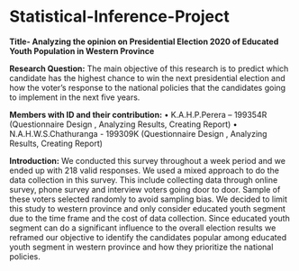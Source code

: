 # Statistical-Inference-Project

**Title- Analyzing the opinion on Presidential Election 2020 of Educated Youth Population in Western Province**

**Research Question:** 
The main objective of this research is to predict which candidate has the highest chance to win the next presidential election and how the voter’s response to the national policies that the candidates going to implement in the next five years. 

**Members with ID and their contribution:**
•	K.A.H.P.Perera – 199354R (Questionnaire Design , Analyzing Results, Creating Report)
•	N.A.H.W.S.Chathuranga - 199309K (Questionnaire Design , Analyzing Results, Creating Report)

**Introduction:**
We conducted this survey throughout a week period and we ended up with 218 valid responses. We used a mixed approach to do the data collection in this survey. This include collecting data through online survey, phone survey and interview voters going door to door. Sample of these voters selected randomly to avoid sampling bias. We decided to limit this study to western province and only consider educated youth segment due to the time frame and the cost of data collection. Since educated youth segment can do a significant influence to the overall election results we reframed our objective to identify the candidates popular among educated youth segment in western province and how they prioritize the national policies.
